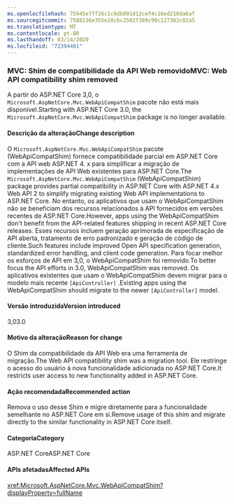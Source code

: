 ```yaml
---
ms.openlocfilehash: 75945e7ff26c1c6db891d12cef4c16ed210da6af
ms.sourcegitcommit: 7588136e355e10cbc2582f389c90c127363c02a5
ms.translationtype: MT
ms.contentlocale: pt-BR
ms.lasthandoff: 03/14/2020
ms.locfileid: "72394401"
---
```

### <a name="mvc-web-api-compatibility-shim-removed"></a><span data-ttu-id="9cdad-101">MVC: Shim de compatibilidade da API Web removido</span><span class="sxs-lookup"><span data-stu-id="9cdad-101">MVC: Web API compatibility shim removed</span></span>

<span data-ttu-id="9cdad-102">A partir do ASP.NET Core 3,0, o `Microsoft.AspNetCore.Mvc.WebApiCompatShim` pacote não está mais disponível.</span><span class="sxs-lookup"><span data-stu-id="9cdad-102">Starting with ASP.NET Core 3.0, the `Microsoft.AspNetCore.Mvc.WebApiCompatShim` package is no longer available.</span></span>

#### <a name="change-description"></a><span data-ttu-id="9cdad-103">Descrição da alteração</span><span class="sxs-lookup"><span data-stu-id="9cdad-103">Change description</span></span>

<span data-ttu-id="9cdad-104">O `Microsoft.AspNetCore.Mvc.WebApiCompatShim` pacote (WebApiCompatShim) fornece compatibilidade parcial em ASP.NET Core com a API web ASP.NET 4. x para simplificar a migração de implementações de API Web existentes para ASP.NET Core.</span><span class="sxs-lookup"><span data-stu-id="9cdad-104">The `Microsoft.AspNetCore.Mvc.WebApiCompatShim` (WebApiCompatShim) package provides partial compatibility in ASP.NET Core with ASP.NET 4.x Web API 2 to simplify migrating existing Web API implementations to ASP.NET Core.</span></span> <span data-ttu-id="9cdad-105">No entanto, os aplicativos que usam o WebApiCompatShim não se beneficiam dos recursos relacionados à API fornecidos em versões recentes de ASP.NET Core.</span><span class="sxs-lookup"><span data-stu-id="9cdad-105">However, apps using the WebApiCompatShim don't benefit from the API-related features shipping in recent ASP.NET Core releases.</span></span> <span data-ttu-id="9cdad-106">Esses recursos incluem geração aprimorada de especificação de API aberta, tratamento de erro padronizado e geração de código de cliente.</span><span class="sxs-lookup"><span data-stu-id="9cdad-106">Such features include improved Open API specification generation, standardized error handling, and client code generation.</span></span> <span data-ttu-id="9cdad-107">Para focar melhor os esforços de API em 3,0, o WebApiCompatShim foi removido.</span><span class="sxs-lookup"><span data-stu-id="9cdad-107">To better focus the API efforts in 3.0, WebApiCompatShim was removed.</span></span> <span data-ttu-id="9cdad-108">Os aplicativos existentes que usam o WebApiCompatShim devem migrar para o modelo mais recente `[ApiController]` .</span><span class="sxs-lookup"><span data-stu-id="9cdad-108">Existing apps using the WebApiCompatShim should migrate to the newer `[ApiController]` model.</span></span>

#### <a name="version-introduced"></a><span data-ttu-id="9cdad-109">Versão introduzida</span><span class="sxs-lookup"><span data-stu-id="9cdad-109">Version introduced</span></span>

<span data-ttu-id="9cdad-110">3,0</span><span class="sxs-lookup"><span data-stu-id="9cdad-110">3.0</span></span>

#### <a name="reason-for-change"></a><span data-ttu-id="9cdad-111">Motivo da alteração</span><span class="sxs-lookup"><span data-stu-id="9cdad-111">Reason for change</span></span>

<span data-ttu-id="9cdad-112">O Shim da compatibilidade da API Web era uma ferramenta de migração.</span><span class="sxs-lookup"><span data-stu-id="9cdad-112">The Web API compatibility shim was a migration tool.</span></span> <span data-ttu-id="9cdad-113">Ele restringe o acesso do usuário à nova funcionalidade adicionada no ASP.NET Core.</span><span class="sxs-lookup"><span data-stu-id="9cdad-113">It restricts user access to new functionality added in ASP.NET Core.</span></span>

#### <a name="recommended-action"></a><span data-ttu-id="9cdad-114">Ação recomendada</span><span class="sxs-lookup"><span data-stu-id="9cdad-114">Recommended action</span></span>

<span data-ttu-id="9cdad-115">Remova o uso desse Shim e migre diretamente para a funcionalidade semelhante no ASP.NET Core em si.</span><span class="sxs-lookup"><span data-stu-id="9cdad-115">Remove usage of this shim and migrate directly to the similar functionality in ASP.NET Core itself.</span></span>

#### <a name="category"></a><span data-ttu-id="9cdad-116">Categoria</span><span class="sxs-lookup"><span data-stu-id="9cdad-116">Category</span></span>

<span data-ttu-id="9cdad-117">ASP.NET Core</span><span class="sxs-lookup"><span data-stu-id="9cdad-117">ASP.NET Core</span></span>

#### <a name="affected-apis"></a><span data-ttu-id="9cdad-118">APIs afetadas</span><span class="sxs-lookup"><span data-stu-id="9cdad-118">Affected APIs</span></span>

<xref:Microsoft.AspNetCore.Mvc.WebApiCompatShim?displayProperty=fullName>

<!--

#### Affected APIs

N:Microsoft.AspNetCore.Mvc.WebApiCompatShim

-->
